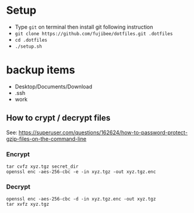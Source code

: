 # Setup
- Type `git` on terminal then install git following instruction
- `git clone https://github.com/fujibee/dotfiles.git .dotfiles`
- `cd .dotfiles`
- `./setup.sh`

# backup items
- Desktop/Documents/Download
- .ssh
- work

## How to crypt / decrypt files
See: https://superuser.com/questions/162624/how-to-password-protect-gzip-files-on-the-command-line

### Encrypt
```
tar cvfz xyz.tgz secret_dir
openssl enc -aes-256-cbc -e -in xyz.tgz -out xyz.tgz.enc
```
### Decrypt
```
openssl enc -aes-256-cbc -d -in xyz.tgz.enc -out xyz.tgz
tar xvfz xyz.tgz
```
